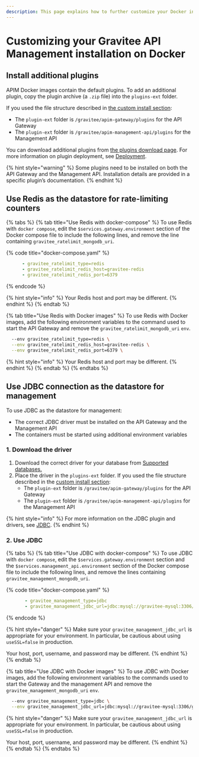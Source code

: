 ```yaml
---
description: This page explains how to further customize your Docker installation
---
```


# Customizing your Gravitee API Management installation on Docker

## Install additional plugins

APIM Docker images contain the default plugins. To add an additional plugin, copy the plugin archive (a `.zip` file) into the `plugins-ext` folder.&#x20;

If you used the file structure described in [the custom install section](custom-install-with-docker-compose.md):&#x20;

* The `plugin-ext` folder is `/gravitee/apim-gateway/plugins` for the API Gateway
* The `plugin-ext` folder is `/gravitee/apim-management-api/plugins` for the Management API

You can download additional plugins from [the plugins download page](https://download.gravitee.io/#graviteeio-apim/plugins/). For more information on plugin deployment, see [Deployment](../../../../overview/plugins.md#deployment).

{% hint style="warning" %}
Some plugins need to be installed on both the API Gateway and the Management API. Installation details are provided in a specific plugin’s documentation.
{% endhint %}

## Use Redis as the datastore for rate-limiting counters

{% tabs %}
{% tab title="Use Redis with docker-compose" %}
To use Redis with `docker compose`, edit the `$services.gateway.environment` section of the Docker compose file to include the following lines, and remove the line containing `gravitee_ratelimit_mongodb_uri`.

{% code title="docker-compose.yaml" %}
```yaml
      - gravitee_ratelimit_type=redis
      - gravitee_ratelimit_redis_host=gravitee-redis
      - gravitee_ratelimit_redis_port=6379
```
{% endcode %}

{% hint style="info" %}
Your Redis host and port may be different.
{% endhint %}
{% endtab %}

{% tab title="Use Redis with Docker images" %}
To use Redis with Docker images, add the following environment variables to the command used to start the API Gateway and remove the `gravitee_ratelimit_mongodb_uri` `env`.

```sh
  --env gravitee_ratelimit_type=redis \
  --env gravitee_ratelimit_redis_host=gravitee-redis \
  --env gravitee_ratelimit_redis_port=6379 \
```

{% hint style="info" %}
Your Redis host and port may be different.
{% endhint %}
{% endtab %}
{% endtabs %}

## Use JDBC connection as the datastore for management

To use JDBC as the datastore for management:

* The correct JDBC driver must be installed on the API Gateway and the Management API
* &#x20;The containers must be started using additional environment variables

### 1. Download the driver

1. Download the correct driver for your database from [Supported databases.](../../../configuration/repositories/#supported-databases)
2. Place the driver in the `plugins-ext` folder. If you used the file structure described in the [custom install section](custom-install-with-docker-compose.md):
   * The `plugin-ext` folder is `/gravitee/apim-gateway/plugins` for the API Gateway&#x20;
   * The `plugin-ext` folder is `/gravitee/apim-management-api/plugins` for the Management API

{% hint style="info" %}
For more information on the JDBC plugin and drivers, see [JDBC](../../../configuration/repositories/#jdbc).
{% endhint %}

### 2. Use JDBC

{% tabs %}
{% tab title="Use JDBC with docker-compose" %}
To use JDBC with `docker compose`, edit the `$services.gateway.environment` section and the `$services.management_api.environment` section of the Docker compose file to include the following lines, and remove the lines containing `gravitee_management_mongodb_uri`.

{% code title="docker-compose.yaml" %}
```yaml
       - gravitee_management_type=jdbc
       - gravitee_management_jdbc_url=jdbc:mysql://gravitee-mysql:3306/gravitee?useSSL=false&user=mysql_users&password=mysql_password
```
{% endcode %}

{% hint style="danger" %}
Make sure your `gravitee_management_jdbc_url` is appropriate for your environment. In particular, be cautious about using `useSSL=false` in production.

Your host, port, username, and password may be different.
{% endhint %}
{% endtab %}

{% tab title="Use JDBC with Docker images" %}
To use JDBC with Docker images, add the following environment variables to the commands used to start the Gateway and the management API and remove the `gravitee_management_mongodb_uri` `env`.

```sh
  --env gravitee_management_type=jdbc \
  --env gravitee_management_jdbc_url=jdbc:mysql://gravitee-mysql:3306/gravitee?useSSL=false&user=mysql_users&password=mysql_password \
```

{% hint style="danger" %}
Make sure your `gravitee_management_jdbc_url` is appropriate for your environment. In particular, be cautious about using `useSSL=false` in production.

Your host, port, username, and password may be different.
{% endhint %}
{% endtab %}
{% endtabs %}
